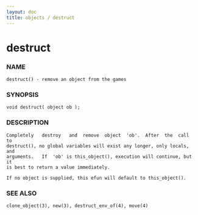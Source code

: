 ```yaml
---
layout: doc
title: objects / destruct
---
```

# destruct

### NAME

    destruct() - remove an object from the games

### SYNOPSIS

    void destruct( object ob );

### DESCRIPTION

    Completely   destroy   and  remove  object  'ob'.  After  the  call  to
    destruct(), no global variables will exist any longer, only locals, and
    arguments.   If  'ob' is this_object(), execution will continue, but it
    is best to return a value immediately.

    If no object is supplied, this efun will default to this_object().

### SEE ALSO

    clone_object(3), new(3), destruct_env_of(4), move(4)

